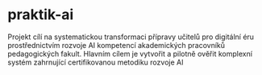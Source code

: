 # praktik-ai
Projekt cílí na systematickou transformaci přípravy učitelů pro digitální éru prostřednictvím rozvoje AI kompetencí akademických pracovníků pedagogických fakult. Hlavním cílem je vytvořit a pilotně ověřit komplexní systém zahrnující certifikovanou metodiku rozvoje AI
